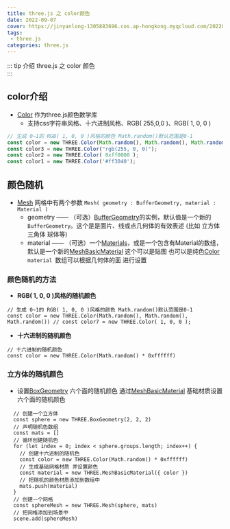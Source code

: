 ```yaml
---
title: three.js 之 color颜色
date: 2022-09-07
cover: https://jinyanlong-1305883696.cos.ap-hongkong.myqcloud.com/202209071641591.jpg
tags:
 - three.js
categories: three.js
---
```


::: tip 介绍
three.js 之 color 颜色<br>
:::

<!-- more -->

## color介绍

* [Color](https://threejs.org/docs/index.html?q=color#api/zh/math/Color) 作为three.js颜色数学库
  * 支持css字符串风格、十六进制风格、RGB( 255,0,0 )、RGB( 1, 0, 0 )

```js
// 生成 0~1的 RGB( 1, 0, 0 )风格的颜色 Math.random()默认范围是0-1
const color = new THREE.Color(Math.random(), Math.random(), Math.random()) // const color7 = new THREE.Color( 1, 0, 0 );
const color3 = new THREE.Color("rgb(255, 0, 0)");
const color2 = new THREE.Color( 0xff0000 );
const color1 = new THREE.Color('#ff3040');
```

## 颜色随机

* [Mesh](https://threejs.org/docs/index.html?q=Mesh#api/zh/objects/Mesh) 网格中有两个参数 `Mesh( geometry : BufferGeometry, material : Material )`
  * geometry —— （可选）[BufferGeometry](https://threejs.org/docs/index.html?q=Geo#api/zh/core/BufferGeometry)的实例，默认值是一个新的`BufferGeometry`。这个是是面片、线或点几何体的有效表述 (比如 立方体 三角体 球体等)
  * material —— （可选）一个[Materials](https://threejs.org/docs/index.html?q=Material#api/zh/constants/Materials)，或是一个包含有Material的数组，默认是一个新的[MeshBasicMaterial](https://threejs.org/docs/index.html?q=mesh#api/zh/materials/MeshBasicMaterial) 这个可以是贴图 也可以是纯色[Color](https://threejs.org/docs/index.html?q=Color#api/zh/math/Color) `material `数组可以根据几何体的面 进行设置

### **颜色随机的方法**

*  **RGB( 1, 0, 0 )风格的随机颜色**

```tsx
// 生成 0~1的 RGB( 1, 0, 0 )风格的颜色 Math.random()默认范围是0-1
const color = new THREE.Color(Math.random(), Math.random(), Math.random()) // const color7 = new THREE.Color( 1, 0, 0 );
```

* **十六进制的随机颜色**

```tsx
// 十六进制的随机颜色
const color = new THREE.Color(Math.random() * 0xffffff)
```

### **立方体的随机颜色**

* 设置[BoxGeometry](https://threejs.org/docs/index.html?q=BoxGeometry#api/zh/geometries/BoxGeometry) 六个面的随机颜色 通过[MeshBasicMaterial](https://threejs.org/docs/index.html?q=MeshBasicMaterial#api/zh/materials/MeshBasicMaterial) 基础材质设置六个面的随机颜色

```tsx
  // 创建一个立方体
  const sphere = new THREE.BoxGeometry(2, 2, 2)
  // 声明随机色数组
  const mats = []
  // 循环创建随机色
  for (let index = 0; index < sphere.groups.length; index++) {
    // 创建十六进制的随机色
    const color = new THREE.Color(Math.random() * 0xffffff)
    // 生成基础网格材质 并设置颜色
    const material = new THREE.MeshBasicMaterial({ color })
    // 把随机的颜色材质添加到数组中
    mats.push(material)
  }
  // 创建一个网格
  const sphereMesh = new THREE.Mesh(sphere, mats)
  // 把网格添加到场景中
  scene.add(sphereMesh)
```

